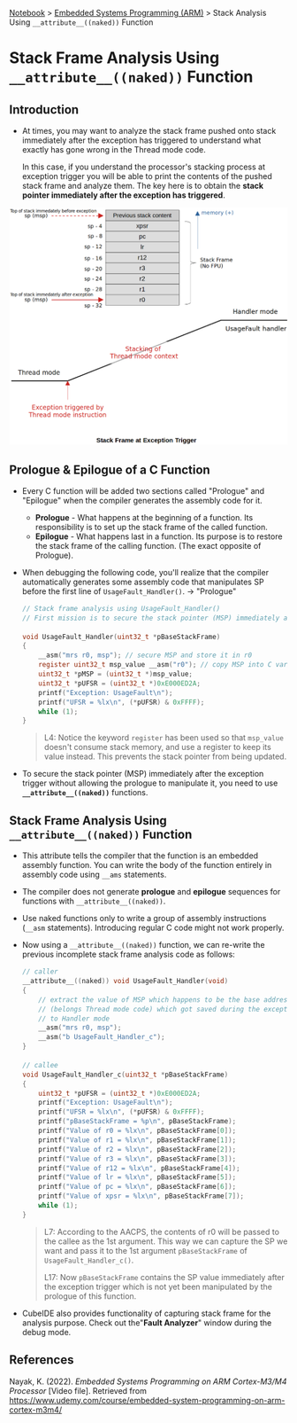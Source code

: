 <a href="../">Notebook</a> > <a href="./">Embedded Systems Programming (ARM)</a> > Stack Analysis Using `__attribute__((naked))` Function

# Stack Frame Analysis Using `__attribute__((naked))` Function



## Introduction

* At times, you may want to analyze the stack frame pushed onto stack immediately after the exception has triggered to understand what exactly has gone wrong in the Thread mode code.

  In this case, if you understand the processor's stacking process at exception trigger you will be able to print the contents of the pushed stack frame and analyze them. The key here is to obtain the **stack pointer immediately after the exception has triggered**.



<img src="./img/stack-frame-at-exception-trigger.png" alt="tbd" width="700">





## Prologue & Epilogue of a C Function

* Every C function will be added two sections called "Prologue" and "Epilogue" when the compiler generates the assembly code for it.
  - **Prologue** - What happens at the beginning of a function. Its responsibility is to set up the stack frame of the called function.
  - **Epilogue** - What happens last in a function. Its purpose is to restore the stack frame of the calling function. (The exact opposite of Prologue).

* When debugging the following code, you'll realize that the compiler automatically generates some assembly code that manipulates SP before the first line of `UsageFault_Handler()`. $\to$ "Prologue"

  ```c
  // Stack frame analysis using UsageFault_Handler()
  // First mission is to secure the stack pointer (MSP) immediately after the exception trigger.
  
  void UsageFault_Handler(uint32_t *pBaseStackFrame)
  {
      __asm("mrs r0, msp"); // secure MSP and store it in r0
      register uint32_t msp_value __asm("r0"); // copy MSP into C variable msp_value
      uint32_t *pMSP = (uint32_t *)msp_value;
      uint32_t *pUFSR = (uint32_t *)0xE000ED2A;
      printf("Exception: UsageFault\n");
      printf("UFSR = %lx\n", (*pUFSR) & 0xFFFF);
      while (1);
  }
  ```

  > L4: Notice the keyword `register` has been used so that `msp_value` doesn't consume stack memory, and use a register to keep its value instead. This prevents the stack pointer from being updated.

* To secure the stack pointer (MSP) immediately after the exception trigger without allowing the prologue to manipulate it, you need to use **`__attribute__((naked))`** functions.



## Stack Frame Analysis Using `__attribute__((naked))` Function

* This attribute tells the compiler that the function is an embedded assembly function. You can write the body of the function entirely in assembly code using `__ams` statements.
* The compiler does not generate **prologue** and **epilogue** sequences for functions with `__attribute__((naked))`.
* Use naked functions only to write a group of assembly instructions (`__asm` statements). Introducing regular C code might not work properly.

* Now using a `__attribute__((naked))` function, we can re-write the previous incomplete stack frame analysis code as follows:

  ```c
  // caller
  __attribute__((naked)) void UsageFault_Handler(void)
  {
      // extract the value of MSP which happens to be the base address of the stack frame 
      // (belongs Thread mode code) which got saved during the exception entry from Thread mode
      // to Handler mode
      __asm("mrs r0, msp");
      __asm("b UsageFault_Handler_c");
  }
  
  // callee
  void UsageFault_Handler_c(uint32_t *pBaseStackFrame)
  {
      uint32_t *pUFSR = (uint32_t *)0xE000ED2A;
      printf("Exception: UsageFault\n");
      printf("UFSR = %lx\n", (*pUFSR) & 0xFFFF);
      printf("pBaseStackFrame = %p\n", pBaseStackFrame);
      printf("Value of r0 = %lx\n", pBaseStackFrame[0]);
      printf("Value of r1 = %lx\n", pBaseStackFrame[1]);
      printf("Value of r2 = %lx\n", pBaseStackFrame[2]);
      printf("Value of r3 = %lx\n", pBaseStackFrame[3]);
      printf("Value of r12 = %lx\n", pBaseStackFrame[4]);
      printf("Value of lr = %lx\n", pBaseStackFrame[5]);
      printf("Value of pc = %lx\n", pBaseStackFrame[6]);
      printf("Value of xpsr = %lx\n", pBaseStackFrame[7]);
      while (1);
  }
  ```

  > L7: According to the AACPS, the contents of r0 will be passed to the callee as the 1st argument. This way we can capture the SP we want and pass it to the 1st argument `pBaseStackFrame` of `UsageFault_Handler_c()`.
  >
  > L17: Now `pBaseStackFrame` contains the SP value immediately after the exception trigger which is not yet been manipulated by the prologue of this function.

* CubeIDE also provides functionality of capturing stack frame for the analysis purpose. Check out the"**Fault Analyzer**" window during the debug mode.





## References

Nayak, K. (2022). *Embedded Systems Programming on ARM Cortex-M3/M4 Processor* [Video file]. Retrieved from  https://www.udemy.com/course/embedded-system-programming-on-arm-cortex-m3m4/
